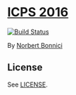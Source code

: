# [ICPS 2016](http://icps2016.com/)

[![Build Status](live)](http://icps2016.com/)

By [Norbert Bonnici](http://norbert.bonnici.co)

## License

See [LICENSE](https://github.com/norbertbonnici/icps2016/blob/gh-pages/LICENSE.txt).
